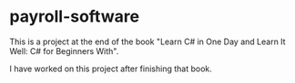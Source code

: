 # payroll-software

This is a project at the end of the book "Learn C# in One Day and Learn It Well: C# for Beginners With".

I have worked on this project after finishing that book.
